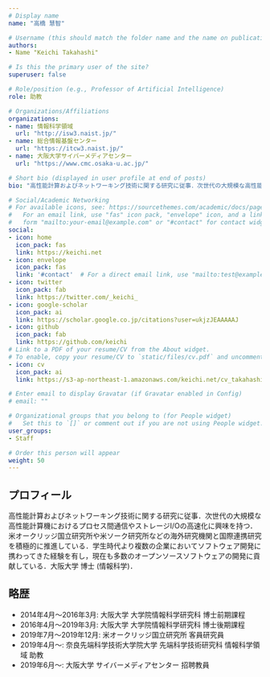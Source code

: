 ```yaml
---
# Display name
name: "高橋 慧智"

# Username (this should match the folder name and the name on publications)
authors:
- Name "Keichi Takahashi"

# Is this the primary user of the site?
superuser: false

# Role/position (e.g., Professor of Artificial Intelligence)
role: 助教

# Organizations/Affiliations
organizations:
- name: 情報科学領域
  url: "http://isw3.naist.jp/"
- name: 総合情報基盤センター
  url: "https://itcw3.naist.jp/"
- name: 大阪大学サイバーメディアセンター
  url: "https://www.cmc.osaka-u.ac.jp/"

# Short bio (displayed in user profile at end of posts)
bio: "高性能計算およびネットワーキング技術に関する研究に従事．次世代の大規模な高性能計算機におけるプロセス間通信やストレージI/Oの高速化に興味を持つ．"

# Social/Academic Networking
# For available icons, see: https://sourcethemes.com/academic/docs/page-builder/#icons
#   For an email link, use "fas" icon pack, "envelope" icon, and a link in the
#   form "mailto:your-email@example.com" or "#contact" for contact widget.
social:
- icon: home
  icon_pack: fas
  link: https://keichi.net
- icon: envelope
  icon_pack: fas
  link: '#contact'  # For a direct email link, use "mailto:test@example.org".
- icon: twitter
  icon_pack: fab
  link: https://twitter.com/_keichi_
- icon: google-scholar
  icon_pack: ai
  link: https://scholar.google.co.jp/citations?user=ukjzJEAAAAAJ
- icon: github
  icon_pack: fab
  link: https://github.com/keichi
# Link to a PDF of your resume/CV from the About widget.
# To enable, copy your resume/CV to `static/files/cv.pdf` and uncomment the lines below.
- icon: cv
  icon_pack: ai
  link: https://s3-ap-northeast-1.amazonaws.com/keichi.net/cv_takahashi.pdf

# Enter email to display Gravatar (if Gravatar enabled in Config)
# email: ""

# Organizational groups that you belong to (for People widget)
#   Set this to `[]` or comment out if you are not using People widget.
user_groups:
- Staff

# Order this person will appear
weight: 50
---
```


## プロフィール
高性能計算およびネットワーキング技術に関する研究に従事．次世代の大規模な高性能計算機におけるプロセス間通信やストレージI/Oの高速化に興味を持つ．米オークリッジ国立研究所や米ソーク研究所などの海外研究機関と国際連携研究を積極的に推進している．学生時代より複数の企業においてソフトウェア開発に携わってきた経験を有し，現在も多数のオープンソースソフトウェアの開発に貢献している．大阪大学 博士 (情報科学)．

## 略歴

- 2014年4月〜2016年3月: 大阪大学 大学院情報科学研究科 博士前期課程
- 2016年4月〜2019年3月: 大阪大学 大学院情報科学研究科 博士後期課程
- 2019年7月〜2019年12月: 米オークリッジ国立研究所 客員研究員
- 2019年4月〜: 奈良先端科学技術大学院大学 先端科学技術研究科 情報科学領域 助教
- 2019年6月〜: 大阪大学 サイバーメディアセンター 招聘教員
